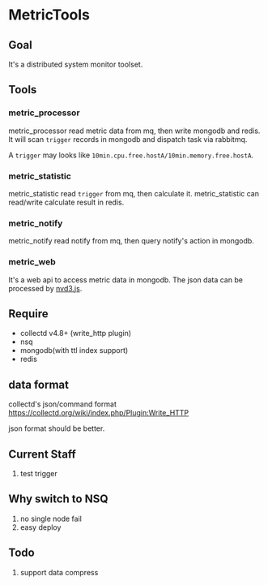# MetricTools

## Goal
It's a distributed system monitor toolset.

## Tools
### metric_processor
metric_processor read metric data from mq, then write mongodb and redis.
It will scan `trigger` records in mongodb and dispatch task via rabbitmq.

A `trigger` may looks like `10min.cpu.free.hostA/10min.memory.free.hostA`.

### metric_statistic
metric_statistic read `trigger` from mq, then calculate it.
metric_statistic can read/write calculate result in redis.

### metric_notify
metric_notify read notify from mq, then query notify's action in mongodb.

### metric_web
It's a web api to access metric data in mongodb.
The json data can be processed by [nvd3.js](http://nvd3.org).

## Require
 * collectd v4.8+ (write_http plugin)
 * nsq
 * mongodb(with ttl index support)
 * redis

## data format

collectd's json/command format https://collectd.org/wiki/index.php/Plugin:Write_HTTP

json format should be better.

## Current Staff

1. test trigger

## Why switch to NSQ

1. no single node fail
1. easy deploy

## Todo

1. support data compress
